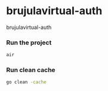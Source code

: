 # brujulavirtual-auth
brujulavirtual-auth

### Run the project
```bash
air
```

### Run clean cache
```bash
go clean -cache
```

